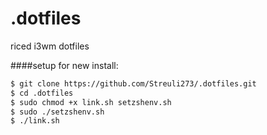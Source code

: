 # .dotfiles
riced i3wm dotfiles

####setup for new install:
```bash
$ git clone https://github.com/Streuli273/.dotfiles.git
$ cd .dotfiles
$ sudo chmod +x link.sh setzshenv.sh
$ sudo ./setzshenv.sh
$ ./link.sh
```
